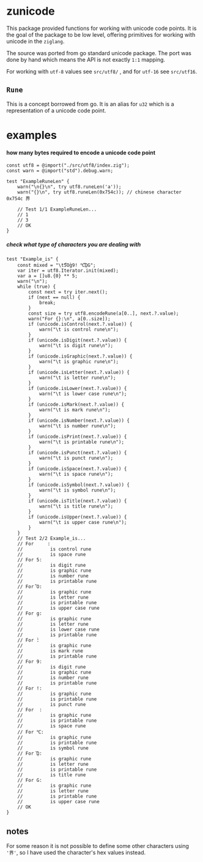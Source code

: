 # zunicode

This package provided functions for working with unicode code points. It is the
goal of the package to be low level, offering primitives for working with
unicode in the `ziglang`.

The source was ported from go standard unicode package. The port was done by
hand which means the API is not exactly `1:1` mapping.

For working with `utf-8` values see `src/utf8/` , and for `utf-16` see `src/utf16`.


## `Rune`
This is a concept borrowed from go. It is an alias for `u32` which is a
representation of a unicode code point.


# examples 

#### how many bytes required to encode a unicode code point

```zig
const utf8 = @import("./src/utf8/index.zig");
const warn = @import("std").debug.warn;

test "ExampleRuneLen" {
    warn("\n{}\n", try utf8.runeLen('a'));
    warn("{}\n", try utf8.runeLen(0x754c)); // chinese character 0x754c 界

    // Test 1/1 ExampleRuneLen...
    // 1
    // 3
    // OK
}
```


##### check what type of characters you are dealing with

```zig
test "Example_is" {
    const mixed = "\t5Ὂg̀9! ℃ᾭG";
    var iter = utf8.Iterator.init(mixed);
    var a = []u8.{0} ** 5;
    warn("\n");
    while (true) {
        const next = try iter.next();
        if (next == null) {
            break;
        }
        const size = try utf8.encodeRune(a[0..], next.?.value);
        warn("For {}:\n", a[0..size]);
        if (unicode.isControl(next.?.value)) {
            warn("\t is control rune\n");
        }
        if (unicode.isDigit(next.?.value)) {
            warn("\t is digit rune\n");
        }
        if (unicode.isGraphic(next.?.value)) {
            warn("\t is graphic rune\n");
        }
        if (unicode.isLetter(next.?.value)) {
            warn("\t is letter rune\n");
        }
        if (unicode.isLower(next.?.value)) {
            warn("\t is lower case rune\n");
        }
        if (unicode.isMark(next.?.value)) {
            warn("\t is mark rune\n");
        }
        if (unicode.isNumber(next.?.value)) {
            warn("\t is number rune\n");
        }
        if (unicode.isPrint(next.?.value)) {
            warn("\t is printable rune\n");
        }
        if (unicode.isPunct(next.?.value)) {
            warn("\t is punct rune\n");
        }
        if (unicode.isSpace(next.?.value)) {
            warn("\t is space rune\n");
        }
        if (unicode.isSymbol(next.?.value)) {
            warn("\t is symbol rune\n");
        }
        if (unicode.isTitle(next.?.value)) {
            warn("\t is title rune\n");
        }
        if (unicode.isUpper(next.?.value)) {
            warn("\t is upper case rune\n");
        }
    }
    // Test 2/2 Example_is...
    // For     :
    //          is control rune
    //          is space rune
    // For 5:
    //          is digit rune
    //          is graphic rune
    //          is number rune
    //          is printable rune
    // For Ὂ:
    //          is graphic rune
    //          is letter rune
    //          is printable rune
    //          is upper case rune
    // For g:
    //          is graphic rune
    //          is letter rune
    //          is lower case rune
    //          is printable rune
    // For ̀:
    //          is graphic rune
    //          is mark rune
    //          is printable rune
    // For 9:
    //          is digit rune
    //          is graphic rune
    //          is number rune
    //          is printable rune
    // For !:
    //          is graphic rune
    //          is printable rune
    //          is punct rune
    // For  :
    //          is graphic rune
    //          is printable rune
    //          is space rune
    // For ℃:
    //          is graphic rune
    //          is printable rune
    //          is symbol rune
    // For ᾭ:
    //          is graphic rune
    //          is letter rune
    //          is printable rune
    //          is title rune
    // For G:
    //          is graphic rune
    //          is letter rune
    //          is printable rune
    //          is upper case rune
    // OK
}
```

## notes

For some reason it is not possible to define some other characters using `'界'`,
so I have used the character's hex values instead.


